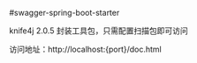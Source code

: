 #swagger-spring-boot-starter

knife4j 2.0.5 封装工具包，只需配置扫描包即可访问

访问地址：http://localhost:{port}/doc.html